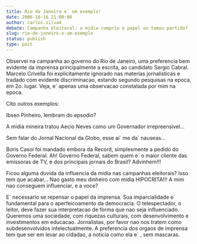 ```yaml
---
title: Rio de Janeiro e´ um exemplo!
date: 2006-10-16 21:00:00
author: carlos.silva4
debate: Campanha eleitoral: a mídia cumpriu o papel ou tomou partido?
slug: rio-de-janeiro-e-um-exemplo
status: publish 
type: post
---
```


Observei na campanha ao governo do Rio de Janeiro, uma preferencia bem evidente da imprensa principalmente a escrita, ao candidato Sergio Cabral. Marcelo Crivella foi explicitamente ignorado nas materias jornalisticas e tradado com evidente discriminacao, estando segundo pesquisas na epoca, em 2o. lugar. Veja, e´ apenas uma observacao constatada por mim na epoca.


Cito outros exemplos: 


Ibsen Pinheiro, lembram do epsodio?


A midia mineira tratou Aecio Neves como um Governador irrepreensivel...


Sem falar do Jornal Nacional da Globo, esse ai´ me da´ nauseas...


Boris Casoi foi mandado embora da Record, simplesmente a pedido do Governo Federal. Ah! Governo Federal, sabem quem e´ o maior cliente das emissoras de TV, e dos principais jornais do Brasil? Advinhem!!!


Ficou alguma duvida da influencia da midia nas campanhas eleitorais? Isso tem que acabar... Nao gasto meu dinheiro com midia HIPOCRITA!!! A mim nao conseguem influenciar, e a voce?


E´ necessario se repensar o papel da imprensa. Sua imparcialidade e´ fundamental para o aperfeicoamento da democracia. O telespectador, o leitor, deve fazer sua interpretacao de forma que nao seja influenciado. Queremos uma sociedade, com riquezas culturais, com desenvolvimento e investimentos em educacao. Jornalistas, por favor nao nos tratem como subdesenvolvidos intelectualmente. A preferencia dos orgaos de imprensa tem que ser em levar ao cidadao, a noticia como ela e´ , sem mascaras.


